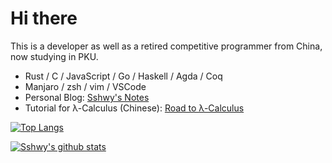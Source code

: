 # Hi there

This is a developer as well as a retired competitive programmer from China, now studying in PKU.

- Rust / C / JavaScript / Go / Haskell / Agda / Coq
- Manjaro / zsh / vim / VSCode
- Personal Blog: [Sshwy's Notes](https://notes.sshwy.name/)
- Tutorial for λ-Calculus (Chinese): [Road to λ-Calculus](https://sshwy.github.io/lamcalc/)

[![Top Langs](https://github-readme-stats.vercel.app/api/top-langs/?username=sshwy&layout=compact&exclude_repo=backup-pages,sshwy.github.io,OI-Library&langs_count=8&hide=html)](https://github.com/anuraghazra/github-readme-stats)

[![Sshwy's github stats](https://github-readme-stats.vercel.app/api?username=sshwy)](https://github.com/anuraghazra/github-readme-stats)
